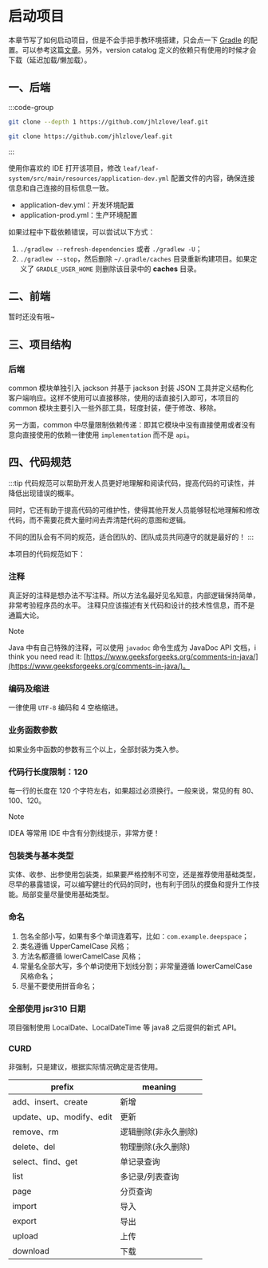 # 启动项目

本章节写了如何启动项目，但是不会手把手教环境搭建，只会点一下 [Gradle](https://gradle.org/) 的配置。可以参考这篇[文章](https://jhlzlove.github.io/wiki/%E7%BC%96%E7%A8%8B%E5%90%8E%E8%8A%B1%E5%9B%AD/Java/%E9%9A%8F%E7%AC%94/Gradle.html)。另外，version catalog 定义的依赖只有使用的时候才会下载（延迟加载/懒加载）。

## 一、后端

:::code-group

```bash [学习或使用]
git clone --depth 1 https://github.com/jhlzlove/leaf.git 
```

```bash [参与完善和开发]
git clone https://github.com/jhlzlove/leaf.git 
```

:::

使用你喜欢的 IDE 打开该项目，修改 `leaf/leaf-system/src/main/resources/application-dev.yml` 配置文件的内容，确保连接信息和自己连接的目标信息一致。

- application-dev.yml：开发环境配置
- application-prod.yml：生产环境配置

如果过程中下载依赖错误，可以尝试以下方式：

1. `./gradlew --refresh-dependencies` 或者 `./gradlew -U`；
2. `./gradlew --stop`，然后删除 `~/.gradle/caches` 目录重新构建项目。如果定义了 `GRADLE_USER_HOME` 则删除该目录中的 **caches** 目录。

## 二、前端

暂时还没有哦~

## 三、项目结构

### 后端

common 模块单独引入 jackson 并基于 jackson 封装 JSON 工具并定义结构化客户端响应。这样不使用可以直接移除，使用的话直接引入即可，本项目的 common 模块主要引入一些外部工具，轻度封装，便于修改、移除。

另一方面，common 中尽量限制依赖传递：即其它模块中没有直接使用或者没有意向直接使用的依赖一律使用 `implementation` 而不是 `api`。

## 四、代码规范

:::tip
代码规范可以帮助开发人员更好地理解和阅读代码，提高代码的可读性，并降低出现错误的概率。

同时，它还有助于提高代码的可维护性，使得其他开发人员能够轻松地理解和修改代码，而不需要花费大量时间去弄清楚代码的意图和逻辑。

不同的团队会有不同的规范，适合团队的、团队成员共同遵守的就是最好的！
:::

本项目的代码规范如下：

### 注释

真正好的注释是想办法不写注释。所以方法名最好见名知意，内部逻辑保持简单，非常考验程序员的水平。 注释只应该描述有关代码和设计的技术性信息，而不是通篇大论。

> [!NOTE]
> Java 中有自己特殊的注释，可以使用 `javadoc` 命令生成为 JavaDoc API 文档，i think you need read
> it: [https://www.geeksforgeeks.org/comments-in-java/](https://www.geeksforgeeks.org/comments-in-java/)。

### 编码及缩进

一律使用 `UTF-8` 编码和 4 空格缩进。

### 业务函数参数

如果业务中函数的参数有三个以上，全部封装为类入参。

### 代码行长度限制：120

每一行的长度在 120 个字符左右，如果超过必须换行。一般来说，常见的有 80、100、120。

> [!NOTE]
> IDEA 等常用 IDE 中含有分割线提示，非常方便！

### 包装类与基本类型

实体、收参、出参使用包装类，如果要严格控制不可空，还是推荐使用基础类型，尽早的暴露错误，可以编写健壮的代码的同时，也有利于团队的摸鱼和提升工作技能。局部变量尽量使用基础类型。

### 命名

1. 包名全部小写，如果有多个单词连着写，比如：`com.example.deepspace`；
2. 类名遵循 UpperCamelCase 风格；
3. 方法名都遵循 lowerCamelCase 风格；
4. 常量名全部大写，多个单词使用下划线分割；非常量遵循 lowerCamelCase 风格命名；
5. 尽量不要使用拼音命名；

### 全部使用 jsr310 日期

项目强制使用 LocalDate、LocalDateTime 等 java8 之后提供的新式 API。

### CURD

非强制，只是建议，根据实际情况确定是否使用。

| prefix                | meaning     |
|-----------------------|-------------|
| add、insert、create     | 新增          |
| update、up、modify、edit | 更新          |
| remove、rm             | 逻辑删除(非永久删除) |
| delete、del            | 物理删除(永久删除)  |
| select、find、get       | 单记录查询       |
| list                  | 多记录/列表查询    |
| page                  | 分页查询        |
| import                | 导入          |
| export                | 导出          |
| upload                | 上传          |
| download              | 下载          |
